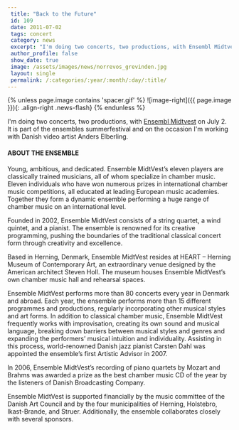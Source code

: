 ```yaml
---
 title: "Back to the Future"
 id: 109
 date: 2011-07-02
 tags: concert
 category: news
 excerpt: "I'm doing two concerts, two productions, with Ensembl Midtvest on July 2. It is part of the ensembles summerfestival and on the occasion I'm working with Danish video artist Anders Elberling...."
 author_profile: false
 show_date: true
 image: /assets/images/news/norrevos_grevinden.jpg
 layout: single
 permalink: /:categories/:year/:month/:day/:title/
---
```

{% unless page.image contains 'spacer.gif' %}
   ![image-right]({{ page.image }}){: .align-right .news-flash}
{% endunless %}

I'm doing two concerts, two productions, with <a href="http://www.emv.dk">Ensembl Midtvest</a> on July 2. It is part of the ensembles summerfestival and on the occasion I'm working with Danish video artist Anders Elberling.<h4>ABOUT THE ENSEMBLE</h4>



Young, ambitious, and dedicated. Ensemble MidtVest’s eleven players are classically trained musicians, all of whom specialize in chamber music. Eleven individuals who have won numerous prizes in international chamber music competitions, all educated at leading European music academies. Together they form a dynamic ensemble performing a huge range of chamber music on an international level.



Founded in 2002, Ensemble MidtVest consists of a string quartet, a wind quintet, and a pianist. The ensemble is renowned for its creative programming, pushing the boundaries of the traditional classical concert form through creativity and excellence.



Based in Herning, Denmark, Ensemble MidtVest resides at HEART – Herning Museum of Contemporary Art, an extraordinary venue designed by the American architect Steven Holl. The museum houses Ensemble MidtVest’s own chamber music hall and rehearsal spaces.




Ensemble MidtVest performs more than 80 concerts every year in Denmark and abroad. Each year, the ensemble performs more than 15 different programmes and productions, regularly incorporating other musical styles and art forms.  In addition to classical chamber music, Ensemble MidtVest frequently works with improvisation, creating its own sound and musical language, breaking down barriers between musical styles and genres and expanding the performers’ musical intuition and individuality. Assisting in this process, world-renowned Danish jazz pianist Carsten Dahl was appointed the ensemble’s first Artistic Advisor in 2007.



In 2006, Ensemble MidtVest’s recording of piano quartets by Mozart and Brahms was awarded a prize as the best chamber music CD of the year by the listeners of Danish Broadcasting Company. 




Ensemble MidtVest is supported financially by the music committee of the Danish Art Council and by the four municipalities of Herning, Holstebro, Ikast-Brande, and Struer. Additionally, the ensemble collaborates closely with several sponsors. 

